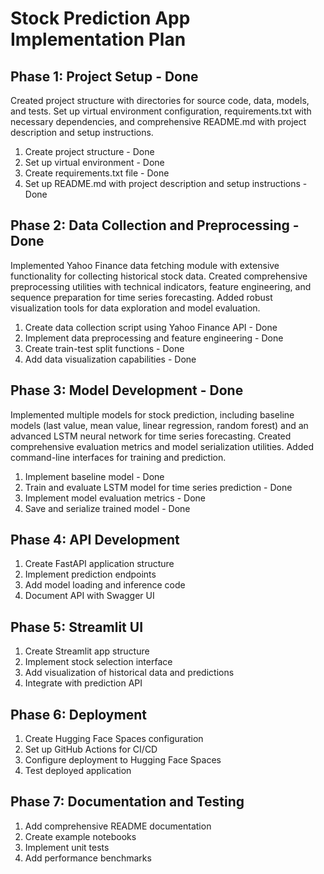 # Stock Prediction App Implementation Plan

## Phase 1: Project Setup - Done
Created project structure with directories for source code, data, models, and tests. Set up virtual environment configuration, requirements.txt with necessary dependencies, and comprehensive README.md with project description and setup instructions.

1. Create project structure - Done
2. Set up virtual environment - Done
3. Create requirements.txt file - Done
4. Set up README.md with project description and setup instructions - Done

## Phase 2: Data Collection and Preprocessing - Done
Implemented Yahoo Finance data fetching module with extensive functionality for collecting historical stock data. Created comprehensive preprocessing utilities with technical indicators, feature engineering, and sequence preparation for time series forecasting. Added robust visualization tools for data exploration and model evaluation.

1. Create data collection script using Yahoo Finance API - Done
2. Implement data preprocessing and feature engineering - Done
3. Create train-test split functions - Done
4. Add data visualization capabilities - Done

## Phase 3: Model Development - Done
Implemented multiple models for stock prediction, including baseline models (last value, mean value, linear regression, random forest) and an advanced LSTM neural network for time series forecasting. Created comprehensive evaluation metrics and model serialization utilities. Added command-line interfaces for training and prediction.

1. Implement baseline model - Done
2. Train and evaluate LSTM model for time series prediction - Done
3. Implement model evaluation metrics - Done
4. Save and serialize trained model - Done

## Phase 4: API Development
1. Create FastAPI application structure
2. Implement prediction endpoints
3. Add model loading and inference code
4. Document API with Swagger UI

## Phase 5: Streamlit UI
1. Create Streamlit app structure
2. Implement stock selection interface
3. Add visualization of historical data and predictions
4. Integrate with prediction API

## Phase 6: Deployment
1. Create Hugging Face Spaces configuration
2. Set up GitHub Actions for CI/CD
3. Configure deployment to Hugging Face Spaces
4. Test deployed application

## Phase 7: Documentation and Testing
1. Add comprehensive README documentation
2. Create example notebooks
3. Implement unit tests
4. Add performance benchmarks